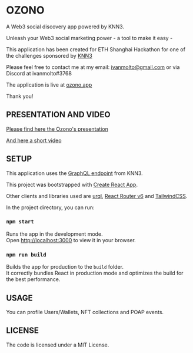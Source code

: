 # OZONO

A Web3 social discovery app powered by KNN3.

Unleash your Web3 social marketing power - a tool to make it easy -

This application has been created for ETH Shanghai Hackathon for one of the challenges sponsored by [KNN3](https://www.knn3.xyz)

Please feel free to contact me at my email: ivanmolto@gmail.com or via Discord at ivanmolto#3768

The application is live at [ozono.app](https://www.ozono.app)

Thank you!

## PRESENTATION AND VIDEO

[Please find here the Ozono's presentation](https://github.com/ivanmolto/ozono/blob/master/ozono-presentation.pdf)

[And here a short video](https://youtu.be/co4I9sqRF3Y)

## SETUP

This application uses the [GraphQL endpoint](https://mw.graphql.knn3.xyz) from KNN3.

This project was bootstrapped with [Create React App](https://github.com/facebook/create-react-app).

Other clients and libraries used are [urql](https://formidable.com/open-source/urql/), [React Router v6](https://reactrouter.com/docs/en/v6/getting-started/overview) and [TailwindCSS](https://tailwindcss.com).

In the project directory, you can run:

### `npm start`

Runs the app in the development mode.\
Open [http://localhost:3000](http://localhost:3000) to view it in your browser.

### `npm run build`

Builds the app for production to the `build` folder.\
It correctly bundles React in production mode and optimizes the build for the best performance.

## USAGE

You can profile Users/Wallets, NFT collections and POAP events.

## LICENSE

The code is licensed under a MIT License.

